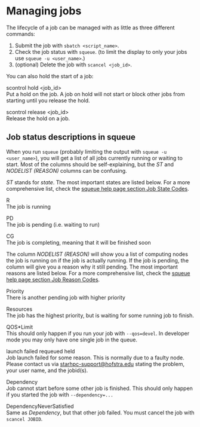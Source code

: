# Managing jobs

The lifecycle of a job can be managed with as little as three different
commands:

1.  Submit the job with `sbatch <script_name>`.
2.  Check the job status with `squeue`. (to limit the display to only
    your jobs use `squeue -u <user_name>`.)
3.  (optional) Delete the job with `scancel <job_id>`.

You can also hold the start of a job:

scontrol hold \<job_id\>  
Put a hold on the job. A job on hold will not start or block other jobs
from starting until you release the hold.

scontrol release \<job_id\>  
Release the hold on a job.

## Job status descriptions in squeue

When you run `squeue` (probably limiting the output with
`squeue -u <user_name>`), you will get a list of all jobs currently
running or waiting to start. Most of the columns should be
self-explaining, but the *ST* and *NODELIST (REASON)* columns can be
confusing.

*ST* stands for *state*. The most important states are listed below. For
a more comprehensive list, check the [squeue help page section Job State
Codes](https://slurm.schedmd.com/squeue.html#lbAG).

R  
The job is running

PD  
The job is pending (i.e. waiting to run)

CG  
The job is completing, meaning that it will be finished soon

The column *NODELIST (REASON)* will show you a list of computing nodes
the job is running on if the job is actually running. If the job is
pending, the column will give you a reason why it still pending. The
most important reasons are listed below. For a more comprehensive list,
check the [squeue help page section Job Reason
Codes](https://slurm.schedmd.com/squeue.html#lbAF).

Priority  
There is another pending job with higher priority

Resources  
The job has the highest priority, but is waiting for some running job to
finish.

QOS\*Limit  
This should only happen if you run your job with `--qos=devel`. In
developer mode you may only have one single job in the queue.

launch failed requeued held  
Job launch failed for some reason. This is normally due to a faulty
node. Please contact us via <starhpc-support@hofstra.edu> stating the problem,
your user name, and the jobid(s).

Dependency  
Job cannot start before some other job is finished. This should only
happen if you started the job with `--dependency=...`

DependencyNeverSatisfied  
Same as *Dependency*, but that other job failed. You must cancel the job
with `scancel JOBID`.

